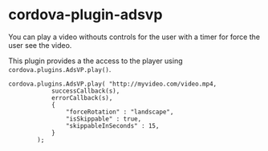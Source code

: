 <!--
# license: Licensed to the Apache Software Foundation (ASF) under one
#         or more contributor license agreements.  See the NOTICE file
#         distributed with this work for additional information
#         regarding copyright ownership.  The ASF licenses this file
#         to you under the Apache License, Version 2.0 (the
#         "License"); you may not use this file except in compliance
#         with the License.  You may obtain a copy of the License at
#
#           http://www.apache.org/licenses/LICENSE-2.0
#
#         Unless required by applicable law or agreed to in writing,
#         software distributed under the License is distributed on an
#         "AS IS" BASIS, WITHOUT WARRANTIES OR CONDITIONS OF ANY
#         KIND, either express or implied.  See the License for the
#         specific language governing permissions and limitations
#         under the License.
-->

# cordova-plugin-adsvp

You can play a video withouts controls for the user with a timer for force the user see the video.

This plugin provides a the access to the player using `cordova.plugins.AdsVP.play()`.

    cordova.plugins.AdsVP.play( "http://myvideo.com/video.mp4,
                successCallback(s),
                errorCallback(s),
                {
                    "forceRotation" : "landscape",
                    "isSkippable" : true,
                    "skippableInSeconds" : 15,
                }
            );
